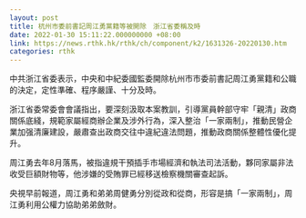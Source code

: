 ```yaml
---
layout: post
title: 杭州市委前書記周江勇黨籍等被開除　浙江省委稱及時
date: 2022-01-30 15:11:22.000000000 +08:00
link: https://news.rthk.hk/rthk/ch/component/k2/1631326-20220130.htm
categories: rthk
---
```


中共浙江省委表示，中央和中紀委國監委開除杭州市市委前書記周江勇黨籍和公職的決定，定性準確、程序嚴謹、十分及時。

浙江省委常委會會議指出，要深刻汲取本案教訓，引導黨員幹部守牢「親清」政商關係底綫，規範家屬經商辦企業及涉外行為，深入整治「一家兩制」，推動民營企業加强清廉建設，嚴肅查出政商交往中違紀違法問題，推動政商關係整體性優化提升。

周江勇去年8月落馬，被指違規干預插手市場經濟和執法司法活動，夥同家屬非法收受巨額財物等，他涉嫌的受賄罪已經移送檢察機關審查起訴。

央視早前報道，周江勇和弟弟周健勇分別從政和從商，形容是搞「一家兩制」，周江勇利用公權力協助弟弟斂財。
